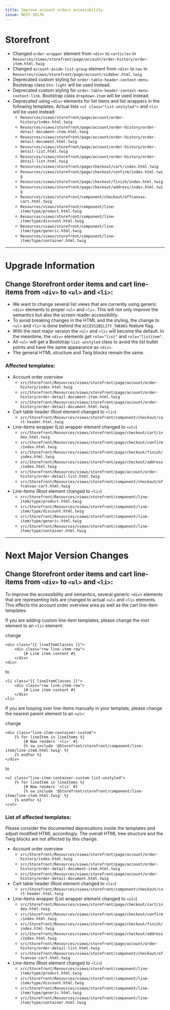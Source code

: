 ```yaml
---
title: Improve account orders accessibility
issue: NEXT-38170
---
```

# Storefront
* Changed `order-wrapper` element from `<div>` to `<article>` in `Resources/views/storefront/page/account/order-history/order-item.html.twig`
* Changed `account-aside-list-group` element from `<div>` to `nav` in `Resources/views/storefront/page/account/sidebar.html.twig`
* Deprecated custom styling for `order-table-header-context-menu`. Bootstrap class `btn-light` will be used instead.
* Deprecated custom styling for `order-table-header-context-menu-content-link`. Bootstrap class `dropdown-item` will be used instead.
* Deprecated using `<div>` elements for list items and list wrappers in the following templates. Actual lists `<ul class="list-unstyled">` and `<li>` will be used instead:
    * `Resources/views/storefront/page/account/order-history/index.html.twig`
    * `Resources/views/storefront/page/account/order-history/order-detail-document-item.html.twig`
    * `Resources/views/storefront/page/account/order-history/order-detail-document.html.twig`
    * `Resources/views/storefront/page/account/order-history/order-detail-list.html.twig`
    * `Resources/views/storefront/page/account/order-history/order-detail-list.html.twig`
    * `Resources/views/storefront/page/checkout/cart/index.html.twig`
    * `Resources/views/storefront/page/checkout/confirm/index.html.twig`
    * `Resources/views/storefront/page/checkout/finish/index.html.twig`
    * `Resources/views/storefront/page/checkout/address/index.html.twig`
    * `Resources/views/storefront/component/checkout/offcanvas-cart.html.twig`
    * `Resources/views/storefront/component/line-item/type/product.html.twig`
    * `Resources/views/storefront/component/line-item/type/discount.html.twig`
    * `Resources/views/storefront/component/line-item/type/generic.html.twig`
    * `Resources/views/storefront/component/line-item/type/container.html.twig`
___
# Upgrade Information
## Change Storefront order items and cart line-items from `<div>` to `<ul>` and `<li>`:
* We want to change several list views that are currently using generic `<div>` elements to proper `<ul>` and `<li>`. This will not only improve the semantics but also the screen reader accessibility. 
* To avoid breaking changes in the HTML and the styling, the change to `<ul>` and `<li>` is done behind the `ACCESSIBILITY_TWEAKS` feature flag.
* With the next major version the `<ul>` and `<li>` will become the default. In the meantime, the `<div>` elements get `role="list"` and `role="listitem"`.
* All `<ul>` will get a Bootstrap `list-unstyled` class to avoid the list bullet points and have the same appearance as `<div>`.
* The general HTML structure and Twig blocks remain the same.

### Affected templates:
* Account order overview
    * `src/Storefront/Resources/views/storefront/page/account/order-history/index.html.twig`
    * `src/Storefront/Resources/views/storefront/page/account/order-history/order-detail-document-item.html.twig`
    * `src/Storefront/Resources/views/storefront/page/account/order-history/order-detail-document.html.twig`
* Cart table header (Root element changed to `<li>`)
    * `src/Storefront/Resources/views/storefront/component/checkout/cart-header.html.twig`
* Line-items wrapper (List wrapper element changed to `<ul>`)
    * `src/Storefront/Resources/views/storefront/page/checkout/cart/index.html.twig`
    * `src/Storefront/Resources/views/storefront/page/checkout/confirm/index.html.twig`
    * `src/Storefront/Resources/views/storefront/page/checkout/finish/index.html.twig`
    * `src/Storefront/Resources/views/storefront/page/checkout/address/index.html.twig`
    * `src/Storefront/Resources/views/storefront/page/account/order-history/order-detail-list.html.twig`
    * `src/Storefront/Resources/views/storefront/component/checkout/offcanvas-cart.html.twig`
* Line-items (Root element changed to `<li>`)
    * `src/Storefront/Resources/views/storefront/component/line-item/type/product.html.twig`
    * `src/Storefront/Resources/views/storefront/component/line-item/type/discount.html.twig`
    * `src/Storefront/Resources/views/storefront/component/line-item/type/generic.html.twig`
    * `src/Storefront/Resources/views/storefront/component/line-item/type/container.html.twig`
___

# Next Major Version Changes
## Change Storefront order items and cart line-items from `<div>` to `<ul>` and `<li>`:
To improve the accessibility and semantics, several generic `<div>` elements that are representing lists are changed to actual `<ul>` and `<li>` elements.
This effects the account order overview area as well as the cart line-item templates.

If you are adding custom line-item templates, please change the root element to an `<li>` element:

change
```twig
<div class="{{ lineItemClasses }}">
    <div class="row line-item-row">
        {# Line item content #}
    </div>
<div>
```
to
```twig
<li class="{{ lineItemClasses }}">
    <div class="row line-item-row">
        {# Line item content #}
    </div>
<li>
```

If you are looping over line-items manually in your template, please change the nearest parent element to an `<ul>`:

change
```twig
<div class="line-item-container-custom">
    {% for lineItem in lineItems %}
        {# Now renders `<li>` #}
        {% sw_include '@Storefront/storefront/component/line-item/line-item.html.twig' %}
    {% endfor %}
</div>
```
to
```twig
<ul class="line-item-container-custom list-unstyled">
    {% for lineItem in lineItems %}
        {# Now renders `<li>` #}
        {% sw_include '@Storefront/storefront/component/line-item/line-item.html.twig' %}
    {% endfor %}
</ul>
```

### List of affected templates:
Please consider the documented deprecations inside the templates and adjust modified HTML accordingly.
The overall HTML tree structure and the Twig blocks are not affected by this change.

* Account order overview
  * `src/Storefront/Resources/views/storefront/page/account/order-history/index.html.twig`
  * `src/Storefront/Resources/views/storefront/page/account/order-history/order-detail-document-item.html.twig`
  * `src/Storefront/Resources/views/storefront/page/account/order-history/order-detail-document.html.twig`
* Cart table header (Root element changed to `<li>`)
  * `src/Storefront/Resources/views/storefront/component/checkout/cart-header.html.twig`
* Line-items wrapper (List wrapper element changed to `<ul>`)
  * `src/Storefront/Resources/views/storefront/page/checkout/cart/index.html.twig`
  * `src/Storefront/Resources/views/storefront/page/checkout/confirm/index.html.twig`
  * `src/Storefront/Resources/views/storefront/page/checkout/finish/index.html.twig`
  * `src/Storefront/Resources/views/storefront/page/checkout/address/index.html.twig`
  * `src/Storefront/Resources/views/storefront/page/account/order-history/order-detail-list.html.twig`
  * `src/Storefront/Resources/views/storefront/component/checkout/offcanvas-cart.html.twig`
* Line-items (Root element changed to `<li>`)
  * `src/Storefront/Resources/views/storefront/component/line-item/type/product.html.twig`
  * `src/Storefront/Resources/views/storefront/component/line-item/type/discount.html.twig`
  * `src/Storefront/Resources/views/storefront/component/line-item/type/generic.html.twig`
  * `src/Storefront/Resources/views/storefront/component/line-item/type/container.html.twig`
